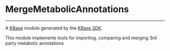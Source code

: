 
# MergeMetabolicAnnotations
---

A [KBase](https://kbase.us) module generated by the [KBase SDK](https://github.com/kbase/kb_sdk).

This module implements tools for importing, comparing and merging 3rd party metabolic annotations
